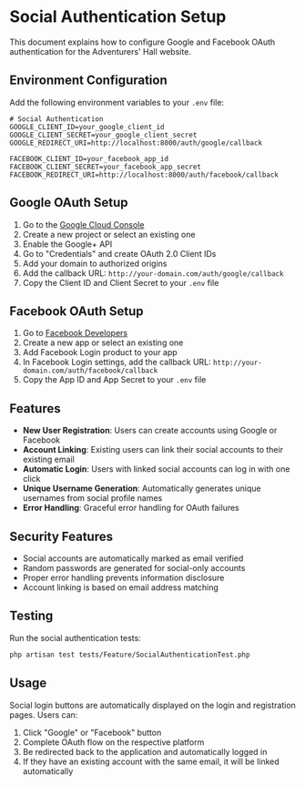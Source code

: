 # Social Authentication Setup

This document explains how to configure Google and Facebook OAuth authentication for the Adventurers' Hall website.

## Environment Configuration

Add the following environment variables to your `.env` file:

```env
# Social Authentication
GOOGLE_CLIENT_ID=your_google_client_id
GOOGLE_CLIENT_SECRET=your_google_client_secret
GOOGLE_REDIRECT_URI=http://localhost:8000/auth/google/callback

FACEBOOK_CLIENT_ID=your_facebook_app_id
FACEBOOK_CLIENT_SECRET=your_facebook_app_secret
FACEBOOK_REDIRECT_URI=http://localhost:8000/auth/facebook/callback
```

## Google OAuth Setup

1. Go to the [Google Cloud Console](https://console.cloud.google.com/)
2. Create a new project or select an existing one
3. Enable the Google+ API
4. Go to "Credentials" and create OAuth 2.0 Client IDs
5. Add your domain to authorized origins
6. Add the callback URL: `http://your-domain.com/auth/google/callback`
7. Copy the Client ID and Client Secret to your `.env` file

## Facebook OAuth Setup

1. Go to [Facebook Developers](https://developers.facebook.com/)
2. Create a new app or select an existing one
3. Add Facebook Login product to your app
4. In Facebook Login settings, add the callback URL: `http://your-domain.com/auth/facebook/callback`
5. Copy the App ID and App Secret to your `.env` file

## Features

- **New User Registration**: Users can create accounts using Google or Facebook
- **Account Linking**: Existing users can link their social accounts to their existing email
- **Automatic Login**: Users with linked social accounts can log in with one click
- **Unique Username Generation**: Automatically generates unique usernames from social profile names
- **Error Handling**: Graceful error handling for OAuth failures

## Security Features

- Social accounts are automatically marked as email verified
- Random passwords are generated for social-only accounts
- Proper error handling prevents information disclosure
- Account linking is based on email address matching

## Testing

Run the social authentication tests:

```bash
php artisan test tests/Feature/SocialAuthenticationTest.php
```

## Usage

Social login buttons are automatically displayed on the login and registration pages. Users can:

1. Click "Google" or "Facebook" button
2. Complete OAuth flow on the respective platform
3. Be redirected back to the application and automatically logged in
4. If they have an existing account with the same email, it will be linked automatically